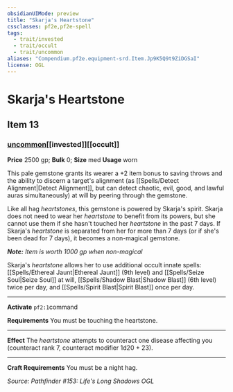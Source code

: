 ```yaml
---
obsidianUIMode: preview
title: "Skarja's Heartstone"
cssclasses: pf2e,pf2e-spell
tags:
  - trait/invested
  - trait/occult
  - trait/uncommon
aliases: "Compendium.pf2e.equipment-srd.Item.Jp9K5Q9t9ZiDGSaI"
license: OGL
---
```

# Skarja's Heartstone
## Item 13
### [uncommon](uncommon "Uncommon Rarity Trait")[[invested]][[occult]]


**Price** 2500 gp; 
**Bulk** 0; **Size** med
**Usage** worn

This pale gemstone grants its wearer a +2 item bonus to saving throws and the ability to discern a target's alignment (as [[Spells/Detect Alignment|Detect Alignment]], but can detect chaotic, evil, good, and lawful auras simultaneously) at will by peering through the gemstone.

Like all hag _heartstones_, this gemstone is powered by Skarja's spirit. Skarja does not need to wear her _heartstone_ to benefit from its powers, but she cannot use them if she hasn't touched her _heartstone_ in the past 7 days. If Skarja's _heartstone_ is separated from her for more than 7 days (or if she's been dead for 7 days), it becomes a non-magical gemstone.

_**Note:** Item is worth 1000 gp when non-magical_

Skarja's _heartstone_ allows her to use additional occult innate spells: [[Spells/Ethereal Jaunt|Ethereal Jaunt]] (9th level) and [[Spells/Seize Soul|Seize Soul]] at will, [[Spells/Shadow Blast|Shadow Blast]] (6th level) twice per day, and [[Spells/Spirit Blast|Spirit Blast]] once per day.

* * *

**Activate** `pf2:1`command

**Requirements** You must be touching the heartstone.

* * *

**Effect** The _heartstone_ attempts to counteract one disease affecting you (counteract rank 7, counteract modifier 1d20 + 23).

* * *

**Craft Requirements** You must be a night hag.

*Source: Pathfinder #153: Life's Long Shadows*
*OGL*